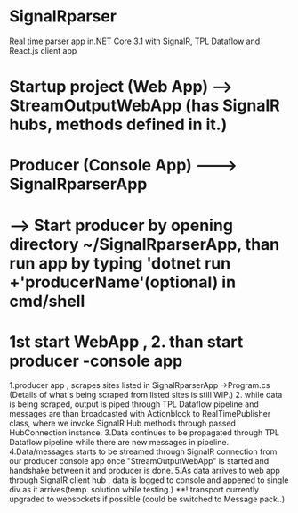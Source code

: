 # SignalRparser
 Real time parser app in.NET Core 3.1 with SignalR, TPL Dataflow and React.js client app 
 
 # Startup project (Web App) --> StreamOutputWebApp (has SignalR hubs, methods defined in it.)
 
# Producer (Console App) ---> SignalRparserApp
# --> Start producer by opening directory ~/SignalRparserApp, than run app by typing  'dotnet run +'producerName'(optional)  in cmd/shell
# 1st start WebApp , 2. than start producer -console app
1.producer app , scrapes sites listed in SignalRparserApp ->Program.cs (Details of what's being scraped from listed sites is still WIP.)
2. while data is being scraped, output is piped through TPL Dataflow pipeline and messages are than broadcasted with Actionblock to RealTimePublisher class, where we invoke SignalR Hub methods through passed HubConnection instance.
3.Data continues to be propagated through TPL Dataflow pipeline while there are new messages in pipeline.
4.Data/messages starts to be streamed through SignalR connection from our producer console app once "StreamOutputWebApp" is started and handshake between it and producer is done.
5.As data arrives to web app through SignalR client hub , data is logged to console and appened to single div as it arrives(temp. solution while testing.)
**! transport currently upgraded to websockets if possible (could be switched to Message pack..)
 
 
 
